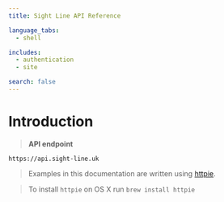 ```yaml
---
title: Sight Line API Reference

language_tabs:
  - shell

includes:
  - authentication
  - site

search: false
---
```


# Introduction

> **API endpoint**

```
https://api.sight-line.uk
```

> Examples in this documentation are written using [httpie](https://github.com/jkbrzt/httpie).

> To install `httpie` on OS X run `brew install httpie`
